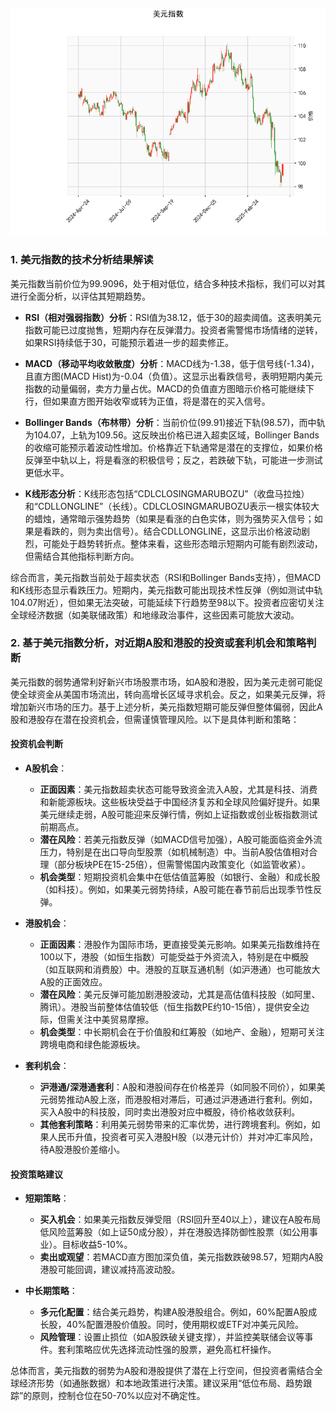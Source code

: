 ![图](USDX.png)

### 1. 美元指数的技术分析结果解读

美元指数当前价位为99.9096，处于相对低位，结合多种技术指标，我们可以对其进行全面分析，以评估其短期趋势。

- **RSI（相对强弱指数）分析**：RSI值为38.12，低于30的超卖阈值。这表明美元指数可能已过度抛售，短期内存在反弹潜力。投资者需警惕市场情绪的逆转，如果RSI持续低于30，可能预示着进一步的超卖修正。

- **MACD（移动平均收敛散度）分析**：MACD线为-1.38，低于信号线(-1.34)，且直方图(MACD Hist)为-0.04（负值）。这显示出看跌信号，表明短期内美元指数的动量偏弱，卖方力量占优。MACD的负值直方图暗示价格可能继续下行，但如果直方图开始收窄或转为正值，将是潜在的买入信号。

- **Bollinger Bands（布林带）分析**：当前价位(99.91)接近下轨(98.57)，而中轨为104.07，上轨为109.56。这反映出价格已进入超卖区域，Bollinger Bands的收缩可能预示着波动性增加。价格靠近下轨通常是潜在的支撑位，如果价格反弹至中轨以上，将是看涨的积极信号；反之，若跌破下轨，可能进一步测试更低水平。

- **K线形态分析**：K线形态包括“CDLCLOSINGMARUBOZU”（收盘马拉烛）和“CDLLONGLINE”（长线）。CDLCLOSINGMARUBOZU表示一根实体较大的蜡烛，通常暗示强势趋势（如果是看涨的白色实体，则为强势买入信号；如果是看跌的，则为卖出信号）。结合CDLLONGLINE，这显示出价格波动剧烈，可能处于趋势转折点。整体来看，这些形态暗示短期内可能有剧烈波动，但需结合其他指标判断方向。

综合而言，美元指数当前处于超卖状态（RSI和Bollinger Bands支持），但MACD和K线形态显示看跌压力。短期内，美元指数可能出现技术性反弹（例如测试中轨104.07附近），但如果无法突破，可能延续下行趋势至98以下。投资者应密切关注全球经济数据（如美联储政策）和地缘政治事件，这些因素可能放大波动。

### 2. 基于美元指数分析，对近期A股和港股的投资或套利机会和策略判断

美元指数的弱势通常利好新兴市场股票市场，如A股和港股，因为美元走弱可能促使全球资金从美国市场流出，转向高增长区域寻求机会。反之，如果美元反弹，将增加新兴市场的压力。基于上述分析，美元指数短期可能反弹但整体偏弱，因此A股和港股存在潜在投资机会，但需谨慎管理风险。以下是具体判断和策略：

#### **投资机会判断**
- **A股机会**：
  - **正面因素**：美元指数超卖状态可能导致资金流入A股，尤其是科技、消费和新能源板块。这些板块受益于中国经济复苏和全球风险偏好提升。如果美元继续走弱，A股可能迎来反弹行情，例如上证指数或创业板指数测试前期高点。
  - **潜在风险**：若美元指数反弹（如MACD信号加强），A股可能面临资金外流压力，特别是在出口导向型股票（如机械制造）中。当前A股估值相对合理（部分板块PE在15-25倍），但需警惕国内政策变化（如监管收紧）。
  - **机会类型**：短期投资机会集中在低估值蓝筹股（如银行、金融）和成长股（如科技）。例如，如果美元弱势持续，A股可能在春节前后出现季节性反弹。

- **港股机会**：
  - **正面因素**：港股作为国际市场，更直接受美元影响。如果美元指数维持在100以下，港股（如恒生指数）可能受益于外资流入，特别是在中概股（如互联网和消费股）中。港股的互联互通机制（如沪港通）也可能放大A股的正面效应。
  - **潜在风险**：美元反弹可能加剧港股波动，尤其是高估值科技股（如阿里、腾讯）。港股当前整体估值较低（恒生指数PE约10-15倍），提供安全边际，但需关注中美贸易摩擦。
  - **机会类型**：中长期机会在于价值股和红筹股（如地产、金融），短期可关注跨境电商和绿色能源板块。

- **套利机会**：
  - **沪港通/深港通套利**：A股和港股间存在价格差异（如同股不同价），如果美元弱势推动A股上涨，而港股相对滞后，可通过沪港通进行套利。例如，买入A股中的科技股，同时卖出港股对应中概股，待价格收敛获利。
  - **其他套利策略**：利用美元弱势带来的汇率优势，进行跨境套利。例如，如果人民币升值，投资者可买入港股H股（以港元计价）并对冲汇率风险，待A股港股价差缩小。

#### **投资策略建议**
- **短期策略**：
  - **买入机会**：如果美元指数反弹受阻（RSI回升至40以上），建议在A股布局低风险蓝筹股（如上证50成分股），并在港股选择防御性股票（如公用事业）。目标收益5-10%。
  - **卖出或观望**：若MACD直方图加深负值，美元指数跌破98.57，短期内A股港股可能回调，建议减持高波动股。
  
- **中长期策略**：
  - **多元化配置**：结合美元趋势，构建A股港股组合。例如，60%配置A股成长股，40%配置港股价值股。同时，使用期权或ETF对冲美元风险。
  - **风险管理**：设置止损位（如A股跌破关键支撑），并监控美联储会议等事件。套利策略应优先选择流动性强的股票，避免高杠杆操作。

总体而言，美元指数的弱势为A股和港股提供了潜在上行空间，但投资者需结合全球经济形势（如通胀数据）和本地政策进行决策。建议采用“低位布局、趋势跟踪”的原则，控制仓位在50-70%以应对不确定性。